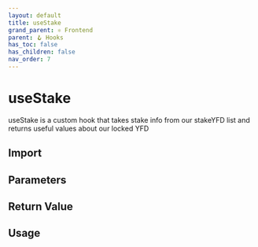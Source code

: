 ```yaml
---
layout: default
title: useStake
grand_parent: ⚛️ Frontend
parent: 🪝 Hooks
has_toc: false
has_children: false
nav_order: 7
---
```


# useStake

useStake is a custom hook that takes stake info from our stakeYFD list and returns useful values about our locked YFD

## Import

## Parameters

## Return Value

## Usage
